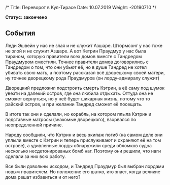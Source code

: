 /*
Title: Переворот в Кул-Тирасе
Date: 10.07.2019
Weight: -20190710
*/

**Статус: закончено**

## События

Леди Эшвейн у нас не злая и не служит Азшаре. Штормсонг у нас тоже не злой и не служит Азшаре. А вот Кетрин Праудмур у нас была тираном, которую правители всех домов вместе с Тандредом Праудмуром сместили. Точнее правители домов договорились с Тандредом о том, что они убьют её, но в душе Тандред не хотел убивать свою мать, а поэтому рассказал всё дворецкому своей матери, ну точнее дворецкому рода Праудмуров (он лорду-адмиралу служит)

Дворецкий предложил подстроить смерть Кэтрин, а её саму под шумок увезти на далекий остров, где она любила отдыхать. Оттуда она не сможет вернуться, но у неё будет шикарная жизнь, потому что то райский остров, и при желании Тандред сможет её посещать.

В итоге так они и сделали, но корабль, на котором плыла Кэтрин и подставные матросы (знакомые дворецкого), взорвался по неопределенной причине.

Народу сообщили, что Кэтрин и весь экипаж погиб (на самом деле они уплыли вместе с Кэтрин и теперь прислуживают и охраняют её на том острове), а удивленные лорды обнаружили среди обломков судна несколько несдетонированых бомб наг. Поэтому они решили, что наги сделали за них всю работу.

Все были довольны исходом, и Тандред Праудмур был выбран лордами новым правителем. Но положение его шатко, кто знает, когда великие дома решат избавиться и от него?